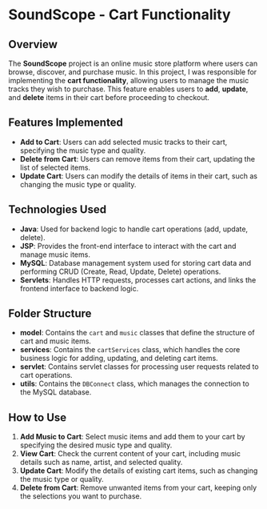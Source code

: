 # SoundScope - Cart Functionality

## Overview
The **SoundScope** project is an online music store platform where users can browse, discover, and purchase music. In this project, I was responsible for implementing the **cart functionality**, allowing users to manage the music tracks they wish to purchase. This feature enables users to **add**, **update**, and **delete** items in their cart before proceeding to checkout.

## Features Implemented
- **Add to Cart**: Users can add selected music tracks to their cart, specifying the music type and quality.
- **Delete from Cart**: Users can remove items from their cart, updating the list of selected items.
- **Update Cart**: Users can modify the details of items in their cart, such as changing the music type or quality.

## Technologies Used
- **Java**: Used for backend logic to handle cart operations (add, update, delete).
- **JSP**: Provides the front-end interface to interact with the cart and manage music items.
- **MySQL**: Database management system used for storing cart data and performing CRUD (Create, Read, Update, Delete) operations.
- **Servlets**: Handles HTTP requests, processes cart actions, and links the frontend interface to backend logic.

## Folder Structure
- **model**: Contains the `cart` and `music` classes that define the structure of cart and music items.
- **services**: Contains the `cartServices` class, which handles the core business logic for adding, updating, and deleting cart items.
- **servlet**: Contains servlet classes for processing user requests related to cart operations.
- **utils**: Contains the `DBConnect` class, which manages the connection to the MySQL database.

## How to Use
1. **Add Music to Cart**: Select music items and add them to your cart by specifying the desired music type and quality.
2. **View Cart**: Check the current content of your cart, including music details such as name, artist, and selected quality.
3. **Update Cart**: Modify the details of existing cart items, such as changing the music type or quality.
4. **Delete from Cart**: Remove unwanted items from your cart, keeping only the selections you want to purchase.
